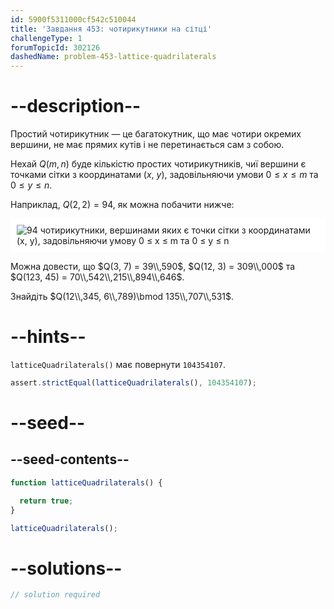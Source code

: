 ```yaml
---
id: 5900f5311000cf542c510044
title: 'Завдання 453: чотирикутники на сітці'
challengeType: 1
forumTopicId: 302126
dashedName: problem-453-lattice-quadrilaterals
---
```


# --description--

Простий чотирикутник — це багатокутник, що має чотири окремих вершини, не має прямих кутів і не перетинається сам з собою.

Нехай $Q(m, n)$ буде кількістю простих чотирикутників, чиї вершини є точками сітки з координатами ($x$, $y$), задовільняючи умови $0 ≤ x ≤ m$ та $0 ≤ y ≤ n$.

Наприклад, $Q(2, 2) = 94$, як можна побачити нижче:

<img class="img-responsive center-block" alt="94 чотирикутники, вершинами яких є точки сітки з координатами (x, y), задовільняючи умову 0 &le; x &le; m та 0 &le; y &le; n" src="https://cdn.freecodecamp.org/curriculum/project-euler/lattice-quadrilaterals.png" style="background-color: white; padding: 10px;" />

Можна довести, що $Q(3, 7) = 39\\,590$, $Q(12, 3) = 309\\,000$ та $Q(123, 45) = 70\\,542\\,215\\,894\\,646$.

Знайдіть $Q(12\\,345, 6\\,789)\bmod 135\\,707\\,531$.

# --hints--

`latticeQuadrilaterals()` має повернути `104354107`.

```js
assert.strictEqual(latticeQuadrilaterals(), 104354107);
```

# --seed--

## --seed-contents--

```js
function latticeQuadrilaterals() {

  return true;
}

latticeQuadrilaterals();
```

# --solutions--

```js
// solution required
```
